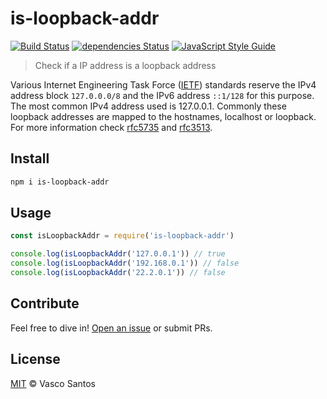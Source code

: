 # is-loopback-addr

[![Build Status](https://travis-ci.org/vasco-santos/is-loopback-addr.svg?branch=master)](https://travis-ci.org/vasco-santos/is-loopback-addr)
[![dependencies Status](https://david-dm.org/vasco-santos/is-loopback-addr/status.svg)](https://david-dm.org/vasco-santos/is-loopback-addr)
[![JavaScript Style Guide](https://img.shields.io/badge/code_style-standard-brightgreen.svg)](https://standardjs.com)

> Check if a IP address is a loopback address

Various Internet Engineering Task Force ([IETF](https://www.ietf.org/)) standards reserve the IPv4 address block `127.0.0.0/8` and the IPv6 address `::1/128` for this purpose. The most common IPv4 address used is 127.0.0.1. Commonly these loopback addresses are mapped to the hostnames, localhost or loopback. For more information check [rfc5735](https://tools.ietf.org/html/rfc5735) and [rfc3513](https://tools.ietf.org/html/rfc3513#section-2.4).

## Install

```sh
npm i is-loopback-addr
```

## Usage

```js
const isLoopbackAddr = require('is-loopback-addr')

console.log(isLoopbackAddr('127.0.0.1')) // true
console.log(isLoopbackAddr('192.168.0.1')) // false
console.log(isLoopbackAddr('22.2.0.1')) // false
```

## Contribute

Feel free to dive in! [Open an issue](https://github.com/vasco-santos/is-loopback-addr/issues/new) or submit PRs.

## License

[MIT](LICENSE) © Vasco Santos